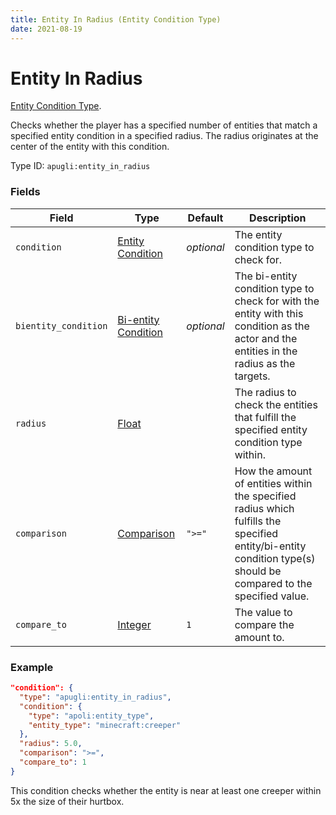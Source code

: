 ```yaml
---
title: Entity In Radius (Entity Condition Type)
date: 2021-08-19
---
```


# Entity In Radius

[Entity Condition Type](../entity_condition_types.md).

Checks whether the player has a specified number of entities that match a specified entity condition in a specified radius. The radius originates at the center of the entity with this condition.

Type ID: `apugli:entity_in_radius`

### Fields

Field  | Type | Default | Description
-------|------|---------|-------------
`condition` |	[Entity Condition](https://origins.readthedocs.io/en/latest/types/entity_condition_types/) | *optional* | The entity condition type to check for.
`bientity_condition` |	[Bi-entity Condition](https://origins.readthedocs.io/en/latest/types/bientity_condition_types/) | *optional* | The bi-entity condition type to check for with the entity with this condition as the actor and the entities in the radius as the targets.
`radius` | [Float](https://origins.readthedocs.io/en/latest/types/data_types/float/) | | The radius to check the entities that fulfill the specified entity condition type within.
`comparison` | [Comparison](https://origins.readthedocs.io/en/latest/types/data_types/comparison/)	| `">="` | How the amount of entities within the specified radius which fulfills the specified entity/bi-entity condition type(s) should be compared to the specified value.
`compare_to` | [Integer](https://origins.readthedocs.io/en/latest/types/data_types/integer/) | `1` | The value to compare the amount to.

### Example
```json
"condition": {
  "type": "apugli:entity_in_radius",
  "condition": {
    "type": "apoli:entity_type",
    "entity_type": "minecraft:creeper"
  },
  "radius": 5.0,
  "comparison": ">=",
  "compare_to": 1
}
```
This condition checks whether the entity is near at least one creeper within 5x the size of their hurtbox.